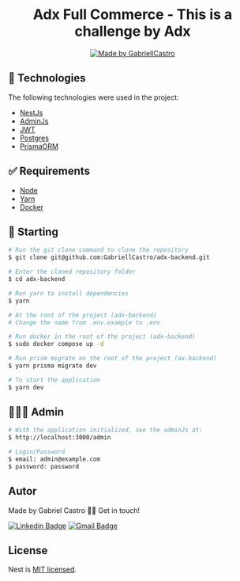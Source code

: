 <h1 align="center">
  Adx Full Commerce - This is a challenge by Adx
</h1>

<p align="center">
  <a href="https://www.linkedin.com/in/eugabrielcastro/">
    <img alt="Made by GabriellCastro" src="https://img.shields.io/badge/made%20by-gabriellcastro-%237519C1">
  </a>
</p>

## :rocket: Technologies ##

The following technologies were used in the project:

- [NestJs](https://docs.nestjs.com/)
- [AdminJs](https://adminjs.co)
- [JWT](https://jwt.io)
- [Postgres](https://www.postgresql.org/)
- [PrismaORM](https://www.prisma.io/)


## :white_check_mark: Requirements ##

- [Node](https://nodejs.org/en/)
- [Yarn](https://yarnpkg.com/lang/en/)
- [Docker](https://docs.docker.com/compose/)

## :checkered_flag: Starting ##

```bash
# Run the git clone command to clone the repository
$ git clone git@github.com:GabriellCastro/adx-backend.git

# Enter the cloned repository folder
$ cd adx-backend

# Run yarn to install dependencies
$ yarn

# At the root of the project (adx-backend)
# Change the name from .env.example to .env

# Run docker in the root of the project (adx-backend)
$ sudo docker compose up -d

# Run prism migrate on the root of the project (ax-backend)
$ yarn prisma migrate dev

# To start the application
$ yarn dev

```

## 👨🏻‍💻 Admin

```bash
# With the application initialized, see the adminJs at:
$ http://localhost:3000/admin

# Login/Password
$ email: admin@example.com
$ password: password

```

## Autor

Made by Gabriel Castro 👋🏽 Get in touch!

[![Linkedin Badge](https://img.shields.io/badge/-Gabriel-blue?style=flat-square&logo=Linkedin&logoColor=white&link=https://www.linkedin.com/in/eugabrielcastro/)](https://www.linkedin.com/in/eugabrielcastro/)
[![Gmail Badge](https://img.shields.io/badge/-contatodevgabriel@gmail.com-red?style=flat-square&link=mailto:contatodevgabriel@gmail.com)](mailto:contatodevgabriel@gmail.com)

## License

Nest is [MIT licensed](LICENSE).
